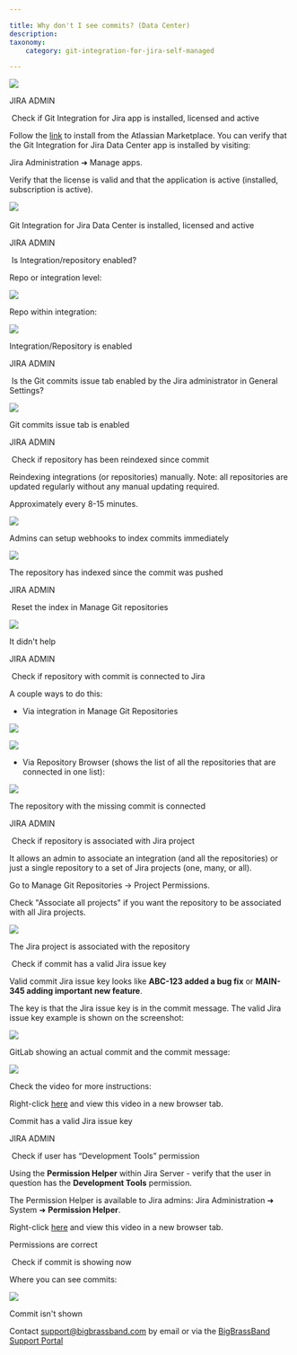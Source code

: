 ```yaml
---

title: Why don't I see commits? (Data Center)
description:
taxonomy:
    category: git-integration-for-jira-self-managed

---
```

![](https://bigbrassband.atlassian.net/wiki/download/attachments/2041937935/Asset%202@5x_1.png?version=1&modificationDate=1640251774847&cacheVersion=1&api=v2)



JIRA ADMIN

 Check if Git Integration for Jira app is installed, licensed and active

Follow the [link](https://marketplace.atlassian.com/apps/4984/git-integration-for-jira?hosting=server&tab=overview) to install from the Atlassian Marketplace. You can verify that the Git Integration for Jira Data Center app is installed by visiting:

Jira Administration ➜ Manage apps.

Verify that the license is valid and that the application is active (installed, subscription is active).   

![](https://bigbrassband.atlassian.net/wiki/download/thumbnails/2041937935/gitserver-jira-manage-apps-page.png?version=1&modificationDate=1640254878878&cacheVersion=1&api=v2&width=800&height=530) 

Git Integration for Jira Data Center is installed, licensed and active

JIRA ADMIN

 Is Integration/repository enabled?

Repo or integration level:

![](https://bigbrassband.atlassian.net/wiki/download/thumbnails/2041937935/is-repo-enabled-repo-level.png?version=1&modificationDate=1640251773616&cacheVersion=1&api=v2&width=800&height=388)

Repo within integration:    

![](https://bigbrassband.atlassian.net/wiki/download/thumbnails/2041937935/server-1.png?version=1&modificationDate=1640251777855&cacheVersion=1&api=v2&width=800&height=388)

Integration/Repository is enabled

JIRA ADMIN

 Is the Git commits issue tab enabled by the Jira administrator in General Settings?

![](https://bigbrassband.atlassian.net/wiki/download/thumbnails/2041937935/jira-server-dc-general-settings-whycommits(c).png?version=1&modificationDate=1640251773360&cacheVersion=1&api=v2&width=800&height=483)

Git commits issue tab is enabled

JIRA ADMIN

 Check if repository has been reindexed since commit

Reindexing integrations (or repositories) manually. Note: all repositories are updated regularly without any manual updating required.

Approximately every 8-15 minutes.

![](https://bigbrassband.atlassian.net/wiki/download/thumbnails/2041937935/reindex-manually.png?version=1&modificationDate=1640251775591&cacheVersion=1&api=v2&width=800&height=388)

Admins can setup webhooks to index commits immediately

![](https://bigbrassband.atlassian.net/wiki/download/thumbnails/2041937935/gitserver-webhooks-page-example.png?version=1&modificationDate=1640255569660&cacheVersion=1&api=v2&width=800&height=490)

The repository has indexed since the commit was pushed

JIRA ADMIN

 Reset the index in Manage Git repositories

![](https://bigbrassband.atlassian.net/wiki/download/thumbnails/2041937935/reset-index.png?version=1&modificationDate=1640251778112&cacheVersion=1&api=v2&width=800&height=388)

It didn't help

JIRA ADMIN

 Check if repository with commit is connected to Jira

A couple ways to do this:

*   Via integration in Manage Git Repositories

![](https://bigbrassband.atlassian.net/wiki/download/thumbnails/2041937935/via-repo-1.png?version=1&modificationDate=1640251777376&cacheVersion=1&api=v2&width=800&height=388)

![](https://bigbrassband.atlassian.net/wiki/download/thumbnails/2041937935/via-repo-2.png?version=1&modificationDate=1640251777622&cacheVersion=1&api=v2&width=800&height=388)

*   Via Repository Browser (shows the list of all the repositories that are connected in one list):

![](https://bigbrassband.atlassian.net/wiki/download/thumbnails/2041937935/reindex-since-commit.png?version=1&modificationDate=1640251777125&cacheVersion=1&api=v2&width=800&height=388)

The repository with the missing commit is connected

JIRA ADMIN

 Check if repository is associated with Jira project

It allows an admin to associate an integration (and all the repositories) or just a single repository to a set of Jira projects (one, many, or all).

Go to Manage Git Repositories → Project Permissions. 

Check "Associate all projects" if you want the repository to be associated with all Jira projects.

![](https://bigbrassband.atlassian.net/wiki/download/thumbnails/2041937935/associate-projects.png?version=1&modificationDate=1640251775353&cacheVersion=1&api=v2&width=800&height=388)

The Jira project is associated with the repository

 Check if commit has a valid Jira issue key

Valid commit Jira issue key looks like **ABC-123 added a bug fix** or **MAIN-345 adding important new feature**.

The key is that the Jira issue key is in the commit message. The valid Jira issue key example is shown on the screenshot:

![](https://bigbrassband.atlassian.net/wiki/download/thumbnails/2041937935/valid-key.png?version=1&modificationDate=1640251776341&cacheVersion=1&api=v2&width=800&height=388)

GitLab showing an actual commit and the commit message:

![](https://bigbrassband.atlassian.net/wiki/download/thumbnails/2041937935/gitlab.png?version=1&modificationDate=1640251778362&cacheVersion=1&api=v2&width=800&height=388)



Check the video for more instructions:



Right-click [here](https://bigbrassband.wistia.com/medias/7kj43knu4m) and view this video in a new browser tab.

Commit has a valid Jira issue key

JIRA ADMIN

 Check if user has “Development Tools” permission

Using the **Permission Helper** within Jira Server - verify that the user in question has the **Development Tools** permission.

The Permission Helper is available to Jira admins: Jira Administration ➜ System ➜ **Permission Helper**.





Right-click [here](https://bigbrassband.wistia.com/medias/ynjggc2wzg) and view this video in a new browser tab.

Permissions are correct

 Check if commit is showing now

Where you can see commits:

![](https://bigbrassband.atlassian.net/wiki/download/thumbnails/2041937935/new-jira.png?version=1&modificationDate=1640251776096&cacheVersion=1&api=v2&width=800&height=388)

Commit isn't shown

Contact [support@bigbrassband.com](mailto:support@bigbrassband.com) by email or via the [BigBrassBand Support Portal](https://bigbrassband.atlassian.net/servicedesk/customer/portals)

